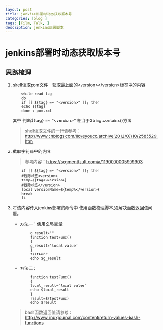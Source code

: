 ```yaml
---
layout: post
title: jenkins部署时动态获取版本号
categories: [blog ]
tags: [Film, Talk, ]
description: jenkins部署脚本
---
```




# jenkins部署时动态获取版本号

## 思路梳理

1. shell读取pom文件，获取最上面的\<version\>\</version\>标签中的内容
	```
		while read tag
		do
		if [[ ${tag} =~ "<version>" ]]; then
		echo ${tag}
		done < pom.xml 
	```
	其中 判断$\{tag\} =\~ “\<version\>” 相当于String.contains()方法 
	> shell读取文件的一行请参考：http://www.cnblogs.com/iloveyoucc/archive/2012/07/10/2585529.html
	
2. 截取字符串中的内容
	> 参考内容：https://segmentfault.com/a/1190000005909903
	
	```
		if [[ ${tag} =~ "<version>" ]]; then
		#截除标签<version>
		temp=${tag#<version>}
		#截除标签</version>
		local versionName=${temp%</version>}
		break
		fi
	```
	
3. 将该内容传入jenkins部署的命令中
	使用函数梳理脚本,须解决函数返回值问题。
	- 方法一：使用全局变量
	```
			g_result=""
			function testFunc()  
			{  
			g_result='local value'  
			}  
			testFunc  
			echo $g_result  
	```
	- 方法二：
	```
			function testFunc()
			{
			local_result='local value'  
			echo $local_result  
			}   
			result=$(testFunc)  
			echo $result  
	```
	> bash函数返回值请参考：http://www.linuxjournal.com/content/return-values-bash-functions
